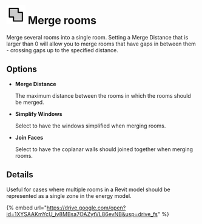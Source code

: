 # <img src="../../.gitbook/assets/merge-rooms.svg" width="50" height="50"> Merge rooms

Merge several rooms into a single room. Setting a Merge Distance that is larger than 0 will allow you to merge rooms that have gaps in between them - crossing gaps up to the specified distance.

## Options

* **Merge Distance**

  The maximum distance between the rooms in which the rooms should be merged.

* **Simplify Windows**

  Select to have the windows simplified when merging rooms.

* **Join Faces**

  Select to have the coplanar walls should joined together when merging rooms.

## Details

Useful for cases where multiple rooms in a Revit model should be represented as a single zone in the energy model.

{% embed url="https://drive.google.com/open?id=1XYSAAKmYcU_iv8MBsa7OAZytVL86evNB&usp=drive_fs" %}